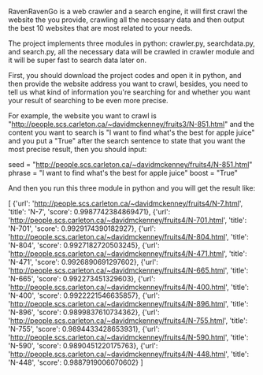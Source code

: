 RavenRavenGo is a web crawler and a search engine, it will first crawl the website the you provide, crawling all the necessary data and then output the best 10 websites that are most related to your needs.


The project implements three modules in python: crawler.py, searchdata.py, and search.py, all the necessary data will be crawled in crawler module and it will be super fast to search data later on.


First, you should download the project codes and open it in python, and then provide the website address you want to crawl, besides, you need to tell us what kind of information you're searching for and whether you want your result of searching to be even more precise.


For example, the website you want to crawl is "http://people.scs.carleton.ca/~davidmckenney/fruits3/N-851.html" and the content you want to search is "I want to find what's the best for apple juice" and you put a "True" after the search sentence to state that you want the most precise result, then you should input:

seed =  "http://people.scs.carleton.ca/~davidmckenney/fruits4/N-851.html" 
phrase = "I want to find what's the best for apple juice" 
boost = "True"

And then you run this three module in python and you will get the result like:

[
{'url': 'http://people.scs.carleton.ca/~davidmckenney/fruits4/N-7.html', 'title': 'N-7', 'score': 0.9987742384869471}, 
{'url': 'http://people.scs.carleton.ca/~davidmckenney/fruits4/N-701.html', 'title': 'N-701', 'score': 0.9929174390182927}, 
{'url': 'http://people.scs.carleton.ca/~davidmckenney/fruits4/N-804.html', 'title': 'N-804', 'score': 0.9927182720503245}, 
{'url': 'http://people.scs.carleton.ca/~davidmckenney/fruits4/N-471.html', 'title': 'N-471', 'score': 0.9926890691297602}, 
{'url': 'http://people.scs.carleton.ca/~davidmckenney/fruits4/N-665.html', 'title': 'N-665', 'score': 0.992273451329603}, 
{'url': 'http://people.scs.carleton.ca/~davidmckenney/fruits4/N-400.html', 'title': 'N-400', 'score': 0.9922221546635857}, 
{'url': 'http://people.scs.carleton.ca/~davidmckenney/fruits4/N-896.html', 'title': 'N-896', 'score': 0.9899837610734362}, 
{'url': 'http://people.scs.carleton.ca/~davidmckenney/fruits4/N-755.html', 'title': 'N-755', 'score': 0.9894433428653931}, 
{'url': 'http://people.scs.carleton.ca/~davidmckenney/fruits4/N-590.html', 'title': 'N-590', 'score': 0.9890451220175763}, 
{'url': 'http://people.scs.carleton.ca/~davidmckenney/fruits4/N-448.html', 'title': 'N-448', 'score': 0.9887919006070602}
]
